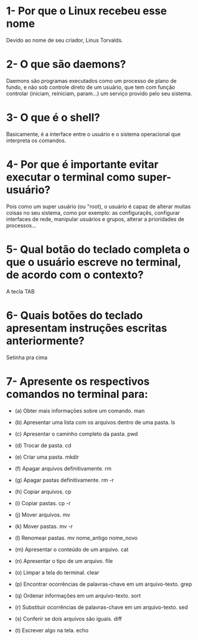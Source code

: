 # 1- Por que o Linux recebeu esse nome
   Devido ao nome de seu criador, Linus Torvalds.

# 2- O que são daemons?
   Daemons são programas executados como um processo de plano de fundo, e não sob controle direto de um usuário, que tem com função controlar (iniciam, reiniciam, param...) um serviço provido pelo seu sistema.

# 3- O que é o shell?
   Basicamente, é a interface entre o usuário e o sistema operacional que interpreta os comandos.

# 4- Por que é importante evitar executar o terminal como super-usuário?

   Pois como um super usuário (ou "root), o usuário é capaz de alterar muitas coisas no seu sistema, como por exemplo: as configuraçẽs, configurar interfaces de rede, manipular usuários e grupos, alterar a prioridades de processos...

# 5- Qual botão do teclado completa o que o usuário escreve no terminal, de acordo com o contexto?
   A tecla TAB

# 6- Quais botões do teclado apresentam instruções escritas anteriormente?
   Setinha pra cima

# 7- Apresente os respectivos comandos no terminal para: 

- (a) Obter mais informações sobre um comando. 
      man

- (b) Apresentar uma lista com os arquivos dentro de uma pasta. 
      ls

- (c) Apresentar o caminho completo da pasta. 
      pwd

- (d) Trocar de pasta. 
      cd		

- (e) Criar uma pasta. 
      mkdir

- (f) Apagar arquivos definitivamente. 
      rm

- (g) Apagar pastas definitivamente. 
      rm -r

- (h) Copiar arquivos. 
      cp

- (i) Copiar pastas. 
      cp -r

- (j) Mover arquivos. 
      mv

- (k) Mover pastas. 
      mv -r

- (l) Renomear pastas. 
      mv nome_antigo nome_novo

- (m) Apresentar o conteúdo de um arquivo. 
      cat

- (n) Apresentar o tipo de um arquivo. 
      file

- (o) Limpar a tela do terminal. 
      clear

- (p) Encontrar ocorrências de palavras-chave em um arquivo-texto. 
      grep

- (q) Ordenar informações em um arquivo-texto. 
      sort

- (r) Substituir ocorrências de palavras-chave em um arquivo-texto. 
      sed

- (s) Conferir se dois arquivos são iguais.
      diff

- (t) Escrever algo na tela.
      echo
